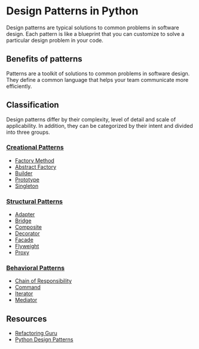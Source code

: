 # Design Patterns in Python

Design patterns are typical solutions to common problems
in software design. Each pattern is like a blueprint
that you can customize to solve a particular
design problem in your code.

## Benefits of patterns

Patterns are a toolkit of solutions to common
problems in software design. They define
a common language that helps your team
communicate more efficiently.

## Classification

Design patterns differ by their complexity, level of
detail and scale of applicability. In addition,
they can be categorized by their intent
and divided into three groups.

### [Creational Patterns](creational/README.md)

- [Factory Method](creational/factory_method/README.md)
- [Abstract Factory](creational/abstract_factory/README.md)
- [Builder](creational/builder/README.md)
- [Prototype](creational/prototype/README.md)
- [Singleton](creational/singleton/README.md)

### [Structural Patterns](structural/README.md)

- [Adapter](structural/adapter/README.md)
- [Bridge](structural/bridge/README.md)
- [Composite](structural/composite/README.md)
- [Decorator](structural/decorator/README.md)
- [Facade](structural/facade/README.md)
- [Flyweight](structural/flyweight/README.md)
- [Proxy](structural/proxy/README.md)

### [Behavioral Patterns](behavioral/README.md)

- [Chain of Responsibility](behavioral/chain_responsibility/README.md)
- [Command](behavioral/command/README.md)
- [Iterator](behavioral/iterator/README.md)
- [Mediator](behavioral/mediator/README.md)

## Resources

- [Refactoring Guru](https://refactoring.guru/design-patterns/catalog)
- [Python Design Patterns](https://python-patterns.guide/)
